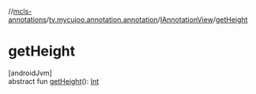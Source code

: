 //[mcls-annotations](../../../index.md)/[tv.mycujoo.annotation.annotation](../index.md)/[IAnnotationView](index.md)/[getHeight](get-height.md)

# getHeight

[androidJvm]\
abstract fun [getHeight](get-height.md)(): [Int](https://kotlinlang.org/api/latest/jvm/stdlib/kotlin/-int/index.html)
